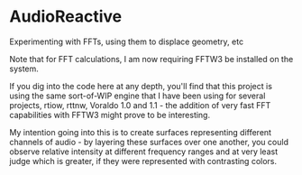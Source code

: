 # AudioReactive
Experimenting with FFTs, using them to displace geometry, etc

Note that for FFT calculations, I am now requiring FFTW3 be installed on the system.

If you dig into the code here at any depth, you'll find that this project is using the same sort-of-WIP engine that I have been using for several projects, rtiow, rttnw, Voraldo 1.0 and 1.1 - the addition of very fast FFT capabilities with FFTW3 might prove to be interesting.

My intention going into this is to create surfaces representing different channels of audio - by layering these surfaces over one another, you could observe relative intensity at different frequency ranges and at very least judge which is greater, if they were represented with contrasting colors.
